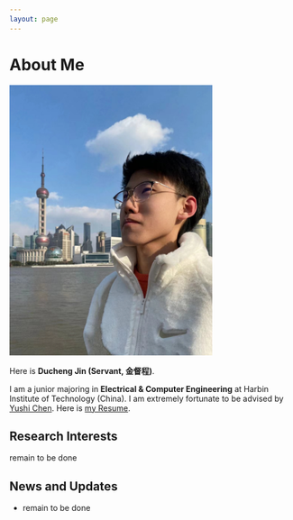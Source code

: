 ```yaml
---
layout: page
---
```


# About Me

<img src="src/images/jinducheng.jpg" class="floatpic" width="360" height="480">

Here is **Ducheng Jin (Servant, 金督程)**.

I am a junior majoring in **Electrical & Computer Engineering** at Harbin Institute of Technology (China). I am extremely fortunate to be advised by [Yushi Chen](http://homepage.hit.edu.cn/chenyushi). Here is [my Resume]().

## Research Interests

remain to be done

## News and Updates

- remain to be done
